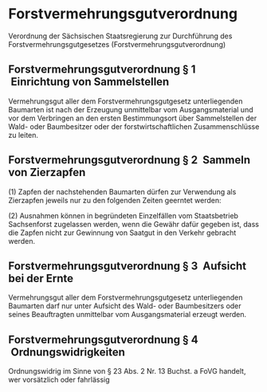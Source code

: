# Forstvermehrungsgutverordnung

Verordnung der Sächsischen Staatsregierung zur Durchführung des Forstvermehrungsgutgesetzes (Forstvermehrungsgutverordnung)

## Forstvermehrungsgutverordnung § 1  Einrichtung von Sammelstellen

Vermehrungsgut aller dem 
          Forstvermehrungsgutgesetz unterliegenden Baumarten ist nach der Erzeugung unmittelbar vom Ausgangsmaterial und vor dem Verbringen an den ersten Bestimmungsort über Sammelstellen der Wald- oder Baumbesitzer oder der forstwirtschaftlichen Zusammenschlüsse zu leiten.


## Forstvermehrungsgutverordnung § 2  Sammeln von Zierzapfen

(1) Zapfen der nachstehenden Baumarten dürfen zur Verwendung als Zierzapfen jeweils nur zu den folgenden Zeiten geerntet werden:

(2) Ausnahmen können in begründeten Einzelfällen vom Staatsbetrieb Sachsenforst zugelassen werden, wenn die Gewähr dafür gegeben ist, dass die Zapfen nicht zur Gewinnung von Saatgut in den Verkehr gebracht werden.


## Forstvermehrungsgutverordnung § 3  Aufsicht bei der Ernte

Vermehrungsgut aller dem 
          Forstvermehrungsgutgesetz unterliegenden Baumarten darf nur unter Aufsicht des Wald- oder Baumbesitzers oder seines Beauftragten unmittelbar vom Ausgangsmaterial erzeugt werden.


## Forstvermehrungsgutverordnung § 4  Ordnungswidrigkeiten

Ordnungswidrig im Sinne von § 23 Abs. 2 Nr. 13 Buchst. a 
        FoVG handelt, wer vorsätzlich oder fahrlässig

